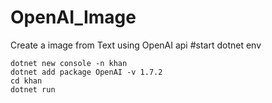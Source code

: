# OpenAI_Image
Create a image from Text using OpenAI api
#start dotnet env
```
dotnet new console -n khan
dotnet add package OpenAI -v 1.7.2
cd khan
dotnet run
```
